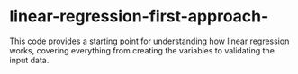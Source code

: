 # linear-regression-first-approach-
This code provides a starting point for understanding how linear regression works, covering everything from creating the variables to validating the input data.
